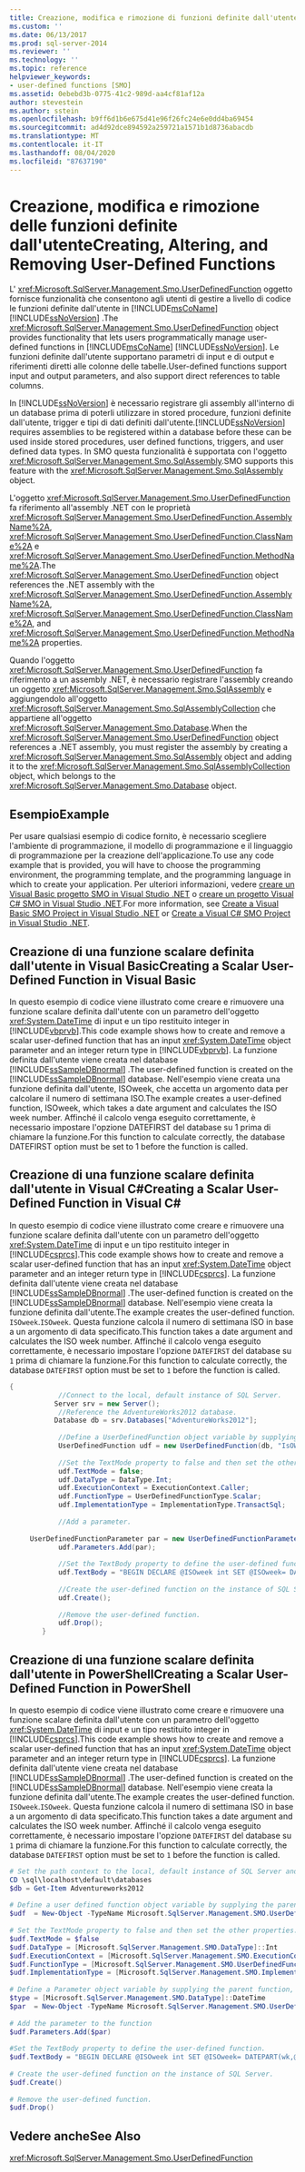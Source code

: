 ```yaml
---
title: Creazione, modifica e rimozione di funzioni definite dall'utente | Microsoft Docs
ms.custom: ''
ms.date: 06/13/2017
ms.prod: sql-server-2014
ms.reviewer: ''
ms.technology: ''
ms.topic: reference
helpviewer_keywords:
- user-defined functions [SMO]
ms.assetid: 0ebebd3b-0775-41c2-989d-aa4cf81af12a
author: stevestein
ms.author: sstein
ms.openlocfilehash: b9ff6d1b6e675d41e96f26fc24e6e0dd4ba69454
ms.sourcegitcommit: ad4d92dce894592a259721a1571b1d8736abacdb
ms.translationtype: MT
ms.contentlocale: it-IT
ms.lasthandoff: 08/04/2020
ms.locfileid: "87637190"
---
```

# <a name="creating-altering-and-removing-user-defined-functions"></a><span data-ttu-id="64af7-102">Creazione, modifica e rimozione delle funzioni definite dall'utente</span><span class="sxs-lookup"><span data-stu-id="64af7-102">Creating, Altering, and Removing User-Defined Functions</span></span>
  <span data-ttu-id="64af7-103">L' <xref:Microsoft.SqlServer.Management.Smo.UserDefinedFunction> oggetto fornisce funzionalità che consentono agli utenti di gestire a livello di codice le funzioni definite dall'utente in [!INCLUDE[msCoName](../../../includes/msconame-md.md)] [!INCLUDE[ssNoVersion](../../../includes/ssnoversion-md.md)] .</span><span class="sxs-lookup"><span data-stu-id="64af7-103">The <xref:Microsoft.SqlServer.Management.Smo.UserDefinedFunction> object provides functionality that lets users programmatically manage user-defined functions in [!INCLUDE[msCoName](../../../includes/msconame-md.md)] [!INCLUDE[ssNoVersion](../../../includes/ssnoversion-md.md)].</span></span> <span data-ttu-id="64af7-104">Le funzioni definite dall'utente supportano parametri di input e di output e riferimenti diretti alle colonne delle tabelle.</span><span class="sxs-lookup"><span data-stu-id="64af7-104">User-defined functions support input and output parameters, and also support direct references to table columns.</span></span>  
  
 <span data-ttu-id="64af7-105">In [!INCLUDE[ssNoVersion](../../../includes/ssnoversion-md.md)] è necessario registrare gli assembly all'interno di un database prima di poterli utilizzare in stored procedure, funzioni definite dall'utente, trigger e tipi di dati definiti dall'utente.</span><span class="sxs-lookup"><span data-stu-id="64af7-105">[!INCLUDE[ssNoVersion](../../../includes/ssnoversion-md.md)] requires assemblies to be registered within a database before these can be used inside stored procedures, user defined functions, triggers, and user defined data types.</span></span> <span data-ttu-id="64af7-106">In SMO questa funzionalità è supportata con l'oggetto <xref:Microsoft.SqlServer.Management.Smo.SqlAssembly>.</span><span class="sxs-lookup"><span data-stu-id="64af7-106">SMO supports this feature with the <xref:Microsoft.SqlServer.Management.Smo.SqlAssembly> object.</span></span>  
  
 <span data-ttu-id="64af7-107">L'oggetto <xref:Microsoft.SqlServer.Management.Smo.UserDefinedFunction> fa riferimento all'assembly .NET con le proprietà <xref:Microsoft.SqlServer.Management.Smo.UserDefinedFunction.AssemblyName%2A>, <xref:Microsoft.SqlServer.Management.Smo.UserDefinedFunction.ClassName%2A> e <xref:Microsoft.SqlServer.Management.Smo.UserDefinedFunction.MethodName%2A>.</span><span class="sxs-lookup"><span data-stu-id="64af7-107">The <xref:Microsoft.SqlServer.Management.Smo.UserDefinedFunction> object references the .NET assembly with the <xref:Microsoft.SqlServer.Management.Smo.UserDefinedFunction.AssemblyName%2A>, <xref:Microsoft.SqlServer.Management.Smo.UserDefinedFunction.ClassName%2A>, and <xref:Microsoft.SqlServer.Management.Smo.UserDefinedFunction.MethodName%2A> properties.</span></span>  
  
 <span data-ttu-id="64af7-108">Quando l'oggetto <xref:Microsoft.SqlServer.Management.Smo.UserDefinedFunction> fa riferimento a un assembly .NET, è necessario registrare l'assembly creando un oggetto <xref:Microsoft.SqlServer.Management.Smo.SqlAssembly> e aggiungendolo all'oggetto <xref:Microsoft.SqlServer.Management.Smo.SqlAssemblyCollection> che appartiene all'oggetto <xref:Microsoft.SqlServer.Management.Smo.Database>.</span><span class="sxs-lookup"><span data-stu-id="64af7-108">When the <xref:Microsoft.SqlServer.Management.Smo.UserDefinedFunction> object references a .NET assembly, you must register the assembly by creating a <xref:Microsoft.SqlServer.Management.Smo.SqlAssembly> object and adding it to the <xref:Microsoft.SqlServer.Management.Smo.SqlAssemblyCollection> object, which belongs to the <xref:Microsoft.SqlServer.Management.Smo.Database> object.</span></span>  
  
## <a name="example"></a><span data-ttu-id="64af7-109">Esempio</span><span class="sxs-lookup"><span data-stu-id="64af7-109">Example</span></span>  
 <span data-ttu-id="64af7-110">Per usare qualsiasi esempio di codice fornito, è necessario scegliere l'ambiente di programmazione, il modello di programmazione e il linguaggio di programmazione per la creazione dell'applicazione.</span><span class="sxs-lookup"><span data-stu-id="64af7-110">To use any code example that is provided, you will have to choose the programming environment, the programming template, and the programming language in which to create your application.</span></span> <span data-ttu-id="64af7-111">Per ulteriori informazioni, vedere [creare un Visual Basic progetto SMO in Visual Studio .NET](../../../database-engine/dev-guide/create-a-visual-basic-smo-project-in-visual-studio-net.md) o [creare un progetto Visual C&#35; SMO in Visual Studio .NET](../how-to-create-a-visual-csharp-smo-project-in-visual-studio-net.md).</span><span class="sxs-lookup"><span data-stu-id="64af7-111">For more information, see [Create a Visual Basic SMO Project in Visual Studio .NET](../../../database-engine/dev-guide/create-a-visual-basic-smo-project-in-visual-studio-net.md) or [Create a Visual C&#35; SMO Project in Visual Studio .NET](../how-to-create-a-visual-csharp-smo-project-in-visual-studio-net.md).</span></span>  
  
## <a name="creating-a-scalar-user-defined-function-in-visual-basic"></a><span data-ttu-id="64af7-112">Creazione di una funzione scalare definita dall'utente in Visual Basic</span><span class="sxs-lookup"><span data-stu-id="64af7-112">Creating a Scalar User-Defined Function in Visual Basic</span></span>  
 <span data-ttu-id="64af7-113">In questo esempio di codice viene illustrato come creare e rimuovere una funzione scalare definita dall'utente con un parametro dell'oggetto <xref:System.DateTime> di input e un tipo restituito integer in [!INCLUDE[vbprvb](../../../includes/vbprvb-md.md)].</span><span class="sxs-lookup"><span data-stu-id="64af7-113">This code example shows how to create and remove a scalar user-defined function that has an input <xref:System.DateTime> object parameter and an integer return type in [!INCLUDE[vbprvb](../../../includes/vbprvb-md.md)].</span></span> <span data-ttu-id="64af7-114">La funzione definita dall'utente viene creata nel database [!INCLUDE[ssSampleDBnormal](../../../includes/sssampledbnormal-md.md)] .</span><span class="sxs-lookup"><span data-stu-id="64af7-114">The user-defined function is created on the [!INCLUDE[ssSampleDBnormal](../../../includes/sssampledbnormal-md.md)] database.</span></span> <span data-ttu-id="64af7-115">Nell'esempio viene creata una funzione definita dall'utente, ISOweek, che accetta un argomento data per calcolare il numero di settimana ISO.</span><span class="sxs-lookup"><span data-stu-id="64af7-115">The example creates a user-defined function, ISOweek, which takes a date argument and calculates the ISO week number.</span></span> <span data-ttu-id="64af7-116">Affinché il calcolo venga eseguito correttamente, è necessario impostare l'opzione DATEFIRST del database su 1 prima di chiamare la funzione.</span><span class="sxs-lookup"><span data-stu-id="64af7-116">For this function to calculate correctly, the database DATEFIRST option must be set to 1 before the function is called.</span></span>  
  
<!-- TODO: review snippet reference  [!CODE [SMO How to#SMO_VBUserDefFuncs1](SMO How to#SMO_VBUserDefFuncs1)]  -->  
  
## <a name="creating-a-scalar-user-defined-function-in-visual-c"></a><span data-ttu-id="64af7-117">Creazione di una funzione scalare definita dall'utente in Visual C#</span><span class="sxs-lookup"><span data-stu-id="64af7-117">Creating a Scalar User-Defined Function in Visual C#</span></span>  
 <span data-ttu-id="64af7-118">In questo esempio di codice viene illustrato come creare e rimuovere una funzione scalare definita dall'utente con un parametro dell'oggetto <xref:System.DateTime> di input e un tipo restituito integer in [!INCLUDE[csprcs](../../../includes/csprcs-md.md)].</span><span class="sxs-lookup"><span data-stu-id="64af7-118">This code example shows how to create and remove a scalar user-defined function that has an input <xref:System.DateTime> object parameter and an integer return type in [!INCLUDE[csprcs](../../../includes/csprcs-md.md)].</span></span> <span data-ttu-id="64af7-119">La funzione definita dall'utente viene creata nel database [!INCLUDE[ssSampleDBnormal](../../../includes/sssampledbnormal-md.md)] .</span><span class="sxs-lookup"><span data-stu-id="64af7-119">The user-defined function is created on the [!INCLUDE[ssSampleDBnormal](../../../includes/sssampledbnormal-md.md)] database.</span></span> <span data-ttu-id="64af7-120">Nell'esempio viene creata la funzione definita dall'utente.</span><span class="sxs-lookup"><span data-stu-id="64af7-120">The example creates the user-defined function.</span></span> <span data-ttu-id="64af7-121">`ISOweek`.</span><span class="sxs-lookup"><span data-stu-id="64af7-121">`ISOweek`.</span></span> <span data-ttu-id="64af7-122">Questa funzione calcola il numero di settimana ISO in base a un argomento di data specificato.</span><span class="sxs-lookup"><span data-stu-id="64af7-122">This function takes a date argument and calculates the ISO week number.</span></span> <span data-ttu-id="64af7-123">Affinché il calcolo venga eseguito correttamente, è necessario impostare l'opzione `DATEFIRST` del database su `1` prima di chiamare la funzione.</span><span class="sxs-lookup"><span data-stu-id="64af7-123">For this function to calculate correctly, the database `DATEFIRST` option must be set to `1` before the function is called.</span></span>  
  
```csharp
{  
            //Connect to the local, default instance of SQL Server.   
           Server srv = new Server();  
            //Reference the AdventureWorks2012 database.   
           Database db = srv.Databases["AdventureWorks2012"];  
  
            //Define a UserDefinedFunction object variable by supplying the parent database and the name arguments in the constructor.   
            UserDefinedFunction udf = new UserDefinedFunction(db, "IsOWeek");  
  
            //Set the TextMode property to false and then set the other properties.   
            udf.TextMode = false;  
            udf.DataType = DataType.Int;  
            udf.ExecutionContext = ExecutionContext.Caller;  
            udf.FunctionType = UserDefinedFunctionType.Scalar;  
            udf.ImplementationType = ImplementationType.TransactSql;  
  
            //Add a parameter.   
  
     UserDefinedFunctionParameter par = new UserDefinedFunctionParameter(udf, "@DATE", DataType.DateTime);  
            udf.Parameters.Add(par);  
  
            //Set the TextBody property to define the user-defined function.   
            udf.TextBody = "BEGIN DECLARE @ISOweek int SET @ISOweek= DATEPART(wk,@DATE)+1 -DATEPART(wk,CAST(DATEPART(yy,@DATE) as CHAR(4))+'0104') IF (@ISOweek=0) SET @ISOweek=dbo.ISOweek(CAST(DATEPART(yy,@DATE)-1 AS CHAR(4))+'12'+ CAST(24+DATEPART(DAY,@DATE) AS CHAR(2)))+1 IF ((DATEPART(mm,@DATE)=12) AND ((DATEPART(dd,@DATE)-DATEPART(dw,@DATE))>= 28)) SET @ISOweek=1 RETURN(@ISOweek) END;";  
  
            //Create the user-defined function on the instance of SQL Server.   
            udf.Create();  
  
            //Remove the user-defined function.   
            udf.Drop();  
        }  
```  
  
## <a name="creating-a-scalar-user-defined-function-in-powershell"></a><span data-ttu-id="64af7-124">Creazione di una funzione scalare definita dall'utente in PowerShell</span><span class="sxs-lookup"><span data-stu-id="64af7-124">Creating a Scalar User-Defined Function in PowerShell</span></span>  
 <span data-ttu-id="64af7-125">In questo esempio di codice viene illustrato come creare e rimuovere una funzione scalare definita dall'utente con un parametro dell'oggetto <xref:System.DateTime> di input e un tipo restituito integer in [!INCLUDE[csprcs](../../../includes/csprcs-md.md)].</span><span class="sxs-lookup"><span data-stu-id="64af7-125">This code example shows how to create and remove a scalar user-defined function that has an input <xref:System.DateTime> object parameter and an integer return type in [!INCLUDE[csprcs](../../../includes/csprcs-md.md)].</span></span> <span data-ttu-id="64af7-126">La funzione definita dall'utente viene creata nel database [!INCLUDE[ssSampleDBnormal](../../../includes/sssampledbnormal-md.md)] .</span><span class="sxs-lookup"><span data-stu-id="64af7-126">The user-defined function is created on the [!INCLUDE[ssSampleDBnormal](../../../includes/sssampledbnormal-md.md)] database.</span></span> <span data-ttu-id="64af7-127">Nell'esempio viene creata la funzione definita dall'utente.</span><span class="sxs-lookup"><span data-stu-id="64af7-127">The example creates the user-defined function.</span></span> <span data-ttu-id="64af7-128">`ISOweek`.</span><span class="sxs-lookup"><span data-stu-id="64af7-128">`ISOweek`.</span></span> <span data-ttu-id="64af7-129">Questa funzione calcola il numero di settimana ISO in base a un argomento di data specificato.</span><span class="sxs-lookup"><span data-stu-id="64af7-129">This function takes a date argument and calculates the ISO week number.</span></span> <span data-ttu-id="64af7-130">Affinché il calcolo venga eseguito correttamente, è necessario impostare l'opzione `DATEFIRST` del database su `1` prima di chiamare la funzione.</span><span class="sxs-lookup"><span data-stu-id="64af7-130">For this function to calculate correctly, the database `DATEFIRST` option must be set to `1` before the function is called.</span></span>  
  
```powershell
# Set the path context to the local, default instance of SQL Server and get a reference to AdventureWorks2012  
CD \sql\localhost\default\databases  
$db = Get-Item Adventureworks2012  
  
# Define a user defined function object variable by supplying the parent database and name arguments in the constructor.
$udf  = New-Object -TypeName Microsoft.SqlServer.Management.SMO.UserDefinedFunction -argumentlist $db, "IsOWeek"  
  
# Set the TextMode property to false and then set the other properties.
$udf.TextMode = $false  
$udf.DataType = [Microsoft.SqlServer.Management.SMO.DataType]::Int
$udf.ExecutionContext = [Microsoft.SqlServer.Management.SMO.ExecutionContext]::Caller  
$udf.FunctionType = [Microsoft.SqlServer.Management.SMO.UserDefinedFunctionType]::Scalar  
$udf.ImplementationType = [Microsoft.SqlServer.Management.SMO.ImplementationType]::TransactSql  
  
# Define a Parameter object variable by supplying the parent function, name and type arguments in the constructor.  
$type = [Microsoft.SqlServer.Management.SMO.DataType]::DateTime  
$par  = New-Object -TypeName Microsoft.SqlServer.Management.SMO.UserDefinedFunctionParameter -argumentlist $udf, "@DATE",$type  
  
# Add the parameter to the function  
$udf.Parameters.Add($par)  
  
#Set the TextBody property to define the user-defined function.
$udf.TextBody = "BEGIN DECLARE @ISOweek int SET @ISOweek= DATEPART(wk,@DATE)+1 -DATEPART(wk,CAST(DATEPART(yy,@DATE) as CHAR(4))+'0104') IF (@ISOweek=0) SET @ISOweek=dbo.ISOweek(CAST(DATEPART(yy,@DATE)-1 AS CHAR(4))+'12'+ CAST(24+DATEPART(DAY,@DATE) AS CHAR(2)))+1 IF ((DATEPART(mm,@DATE)=12) AND ((DATEPART(dd,@DATE)-DATEPART(dw,@DATE))>= 28)) SET @ISOweek=1 RETURN(@ISOweek) END;"  
  
# Create the user-defined function on the instance of SQL Server.
$udf.Create()  
  
# Remove the user-defined function.
$udf.Drop()  
```  
  
## <a name="see-also"></a><span data-ttu-id="64af7-131">Vedere anche</span><span class="sxs-lookup"><span data-stu-id="64af7-131">See Also</span></span>  
 <xref:Microsoft.SqlServer.Management.Smo.UserDefinedFunction>  

